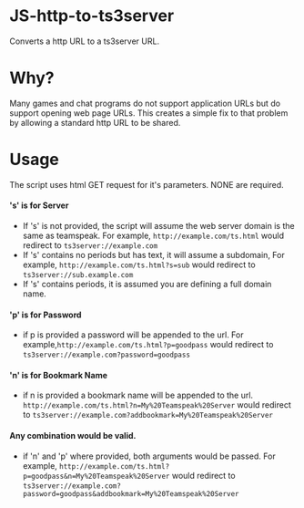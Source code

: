 # JS-http-to-ts3server
Converts a http URL to a ts3server URL.

# Why?
Many games and chat programs do not support application URLs but do support opening web page URLs.
This creates a simple fix to that problem by allowing a standard http URL to be shared.

# Usage
The script uses html GET request for it's parameters.
  NONE are required.
#### 's' is for Server
* If 's' is not provided, the script will assume the web server domain is the same as teamspeak. For example, ```http://example.com/ts.html``` would redirect to ```ts3server://example.com```
* If 's' contains no periods but has text, it will assume a subdomain, For example, ```http://example.com/ts.html?s=sub``` would redirect to ```ts3server://sub.example.com```
* If 's' contains periods, it is assumed you are defining a full domain name.

#### 'p' is for Password
* if p is provided a password will be appended to the url. For example,```http://example.com/ts.html?p=goodpass``` would redirect to ```ts3server://example.com?password=goodpass```

#### 'n' is for Bookmark Name
* if n is provided a bookmark name will be appended to the url. ```http://example.com/ts.html?n=My%20Teamspeak%20Server``` would redirect to ```ts3server://example.com?addbookmark=My%20Teamspeak%20Server```

 #### Any combination would be valid.
* if 'n' and 'p' where provided, both arguments would be passed. For example, ```http://example.com/ts.html?p=goodpass&n=My%20Teamspeak%20Server``` would redirect to ```ts3server://example.com?password=goodpass&addbookmark=My%20Teamspeak%20Server```
